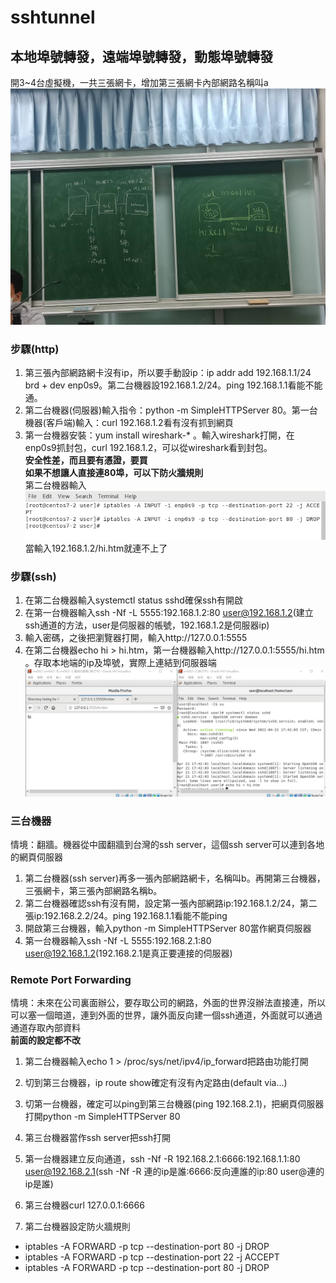 # sshtunnel

## 本地埠號轉發，遠端埠號轉發，動態埠號轉發  
  
開3~4台虛擬機，一共三張網卡，增加第三張網卡內部網路名稱叫a  
![image](https://github.com/fairy042026/109-linux-/blob/main/0421%E4%B8%8A%E8%AA%B2%E5%85%A7%E5%AE%B9/355975.jpg)    
### 步驟(http)  
1. 第三張內部網路網卡沒有ip，所以要手動設ip：ip addr add 192.168.1.1/24 brd + dev enp0s9。第二台機器設192.168.1.2/24。ping 192.168.1.1看能不能通。  
2. 第二台機器(伺服器)輸入指令：python -m SimpleHTTPServer 80。第一台機器(客戶端)輸入：curl 192.168.1.2看有沒有抓到網頁  
3. 第一台機器安裝：yum install wireshark-* 。輸入wireshark打開，在enp0s9抓封包，curl 192.168.1.2，可以從wireshark看到封包。  
**安全性差，而且要有憑證，要買**  
**如果不想讓人直接連80埠，可以下防火牆規則**  
第二台機器輸入  
![image](https://github.com/fairy042026/109-linux-/blob/main/0421%E4%B8%8A%E8%AA%B2%E5%85%A7%E5%AE%B9/photo_2021-04-21_09-46-47.jpg)  
當輸入192.168.1.2/hi.htm就連不上了  

### 步驟(ssh)
1. 在第二台機器輸入systemctl status sshd確保ssh有開啟
2. 在第一台機器輸入ssh -Nf -L 5555:192.168.1.2:80 user@192.168.1.2(建立ssh通道的方法，user是伺服器的帳號，192.168.1.2是伺服器ip)  
3. 輸入密碼，之後把瀏覽器打開，輸入http://127.0.0.1:5555
4. 在第二台機器echo hi > hi.htm，第一台機器輸入http://127.0.0.1:5555/hi.htm 。存取本地端的ip及埠號，實際上連結到伺服器端  
![image](https://github.com/fairy042026/109-linux-/blob/main/0421%E4%B8%8A%E8%AA%B2%E5%85%A7%E5%AE%B9/photo_2021-04-21_10-10-25.jpg)  

### 三台機器  
情境：翻牆。機器從中國翻牆到台灣的ssh server，這個ssh server可以連到各地的網頁伺服器  
1. 第二台機器(ssh server)再多一張內部網路網卡，名稱叫b。再開第三台機器，三張網卡，第三張內部網路名稱b。
2. 第二台機器確認ssh有沒有開，設定第一張內部網路ip:192.168.1.2/24，第二張ip:192.168.2.2/24。ping 192.168.1.1看能不能ping  
3. 開啟第三台機器，輸入python -m SimpleHTTPServer 80當作網頁伺服器  
4. 第一台機器輸入ssh -Nf -L 5555:192.168.2.1:80 user@192.168.1.2(192.168.2.1是真正要連接的伺服器)  
  
### Remote Port Forwarding
情境：未來在公司裏面辦公，要存取公司的網路，外面的世界沒辦法直接連，所以可以塞一個暗道，連到外面的世界，讓外面反向建一個ssh通道，外面就可以通過通道存取內部資料  
**前面的設定都不改**  
1. 第二台機器輸入echo 1 > /proc/sys/net/ipv4/ip_forward把路由功能打開  
2. 切到第三台機器，ip route show確定有沒有內定路由(default via...)  
3. 切第一台機器，確定可以ping到第三台機器(ping 192.168.2.1)，把網頁伺服器打開python -m SimpleHTTPServer 80
4. 第三台機器當作ssh server把ssh打開  
5. 第一台機器建立反向通道，ssh -Nf -R 192.168.2.1:6666:192.168.1.1:80 user@192.168.2.1(ssh -Nf -R 連的ip是誰:6666:反向連誰的ip:80 user@連的ip是誰)
6. 第三台機器curl 127.0.0.1:6666

  
8. 第二台機器設定防火牆規則
* iptables -A FORWARD -p tcp --destination-port 80 -j DROP
* iptables -A FORWARD -p tcp --destination-port 22 -j ACCEPT
* iptables -A FORWARD -p tcp --destination-port 80 -j DROP
